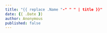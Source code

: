 ```yaml
---
title: "{{ replace .Name "-" " " | title }}"
date: {{ .Date }}
author: Anonymous
published: false
---
```


